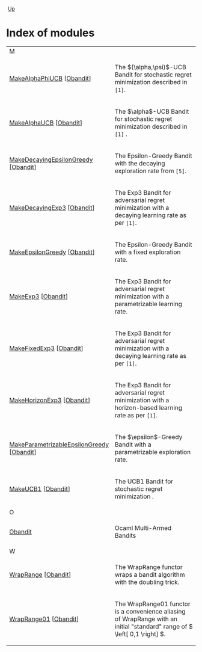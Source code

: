 <div class="navbar">

 [Up](index.html "Index")  

</div>

# Index of modules

<table>
<colgroup>
<col style="width: 50%" />
<col style="width: 50%" />
</colgroup>
<tbody>
<tr class="odd">
<td style="text-align: left;"><div>
M
</div></td>
<td></td>
</tr>
<tr class="even">
<td style="text-align: left;"><a href="Obandit.MakeAlphaPhiUCB.html">MakeAlphaPhiUCB</a> [<a href="Obandit.html">Obandit</a>]</td>
<td><div class="info">
<p>The $(\alpha,\psi)$-UCB Bandit for stochastic regret minimization described in <code class="code">[1]</code>.</p>
</div></td>
</tr>
<tr class="odd">
<td style="text-align: left;"><a href="Obandit.MakeAlphaUCB.html">MakeAlphaUCB</a> [<a href="Obandit.html">Obandit</a>]</td>
<td><div class="info">
<p>The $\alpha$-UCB Bandit for stochastic regret minimization described in <code class="code">[1]</code> .</p>
</div></td>
</tr>
<tr class="even">
<td style="text-align: left;"><a href="Obandit.MakeDecayingEpsilonGreedy.html">MakeDecayingEpsilonGreedy</a> [<a href="Obandit.html">Obandit</a>]</td>
<td><div class="info">
<p>The Epsilon-Greedy Bandit with the decaying exploration rate from <code class="code">[5]</code>.</p>
</div></td>
</tr>
<tr class="odd">
<td style="text-align: left;"><a href="Obandit.MakeDecayingExp3.html">MakeDecayingExp3</a> [<a href="Obandit.html">Obandit</a>]</td>
<td><div class="info">
<p>The Exp3 Bandit for adversarial regret minimization with a decaying learning rate as per <code class="code">[1]</code>.</p>
</div></td>
</tr>
<tr class="even">
<td style="text-align: left;"><a href="Obandit.MakeEpsilonGreedy.html">MakeEpsilonGreedy</a> [<a href="Obandit.html">Obandit</a>]</td>
<td><div class="info">
<p>The Epsilon-Greedy Bandit with a fixed exploration rate.</p>
</div></td>
</tr>
<tr class="odd">
<td style="text-align: left;"><a href="Obandit.MakeExp3.html">MakeExp3</a> [<a href="Obandit.html">Obandit</a>]</td>
<td><div class="info">
<p>The Exp3 Bandit for adversarial regret minimization with a parametrizable learning rate.</p>
</div></td>
</tr>
<tr class="even">
<td style="text-align: left;"><a href="Obandit.MakeFixedExp3.html">MakeFixedExp3</a> [<a href="Obandit.html">Obandit</a>]</td>
<td><div class="info">
<p>The Exp3 Bandit for adversarial regret minimization with a decaying learning rate as per <code class="code">[1]</code>.</p>
</div></td>
</tr>
<tr class="odd">
<td style="text-align: left;"><a href="Obandit.MakeHorizonExp3.html">MakeHorizonExp3</a> [<a href="Obandit.html">Obandit</a>]</td>
<td><div class="info">
<p>The Exp3 Bandit for adversarial regret minimization with a horizon-based learning rate as per <code class="code">[1]</code>.</p>
</div></td>
</tr>
<tr class="even">
<td style="text-align: left;"><a href="Obandit.MakeParametrizableEpsilonGreedy.html">MakeParametrizableEpsilonGreedy</a> [<a href="Obandit.html">Obandit</a>]</td>
<td><div class="info">
<p>The $\epsilon$-Greedy Bandit with a parametrizable exploration rate.</p>
</div></td>
</tr>
<tr class="odd">
<td style="text-align: left;"><a href="Obandit.MakeUCB1.html">MakeUCB1</a> [<a href="Obandit.html">Obandit</a>]</td>
<td><div class="info">
<p>The UCB1 Bandit for stochastic regret minimization .</p>
</div></td>
</tr>
<tr class="even">
<td style="text-align: left;"><div>
O
</div></td>
<td></td>
</tr>
<tr class="odd">
<td style="text-align: left;"><a href="Obandit.html">Obandit</a></td>
<td><div class="info">
<p>Ocaml Multi-Armed Bandits</p>
</div></td>
</tr>
<tr class="even">
<td style="text-align: left;"><div>
W
</div></td>
<td></td>
</tr>
<tr class="odd">
<td style="text-align: left;"><a href="Obandit.WrapRange.html">WrapRange</a> [<a href="Obandit.html">Obandit</a>]</td>
<td><div class="info">
<p>The WrapRange functor wraps a bandit algorithm with the doubling trick.</p>
</div></td>
</tr>
<tr class="even">
<td style="text-align: left;"><a href="Obandit.WrapRange01.html">WrapRange01</a> [<a href="Obandit.html">Obandit</a>]</td>
<td><div class="info">
<p>The WrapRange01 functor is a convenience aliasing of WrapRange with an initial "standard" range of $ \left[ 0,1 \right] $.</p>
</div></td>
</tr>
</tbody>
</table>
